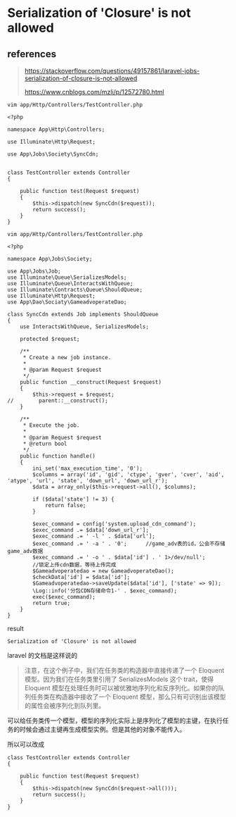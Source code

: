 # Serialization of 'Closure' is not allowed

## references

> https://stackoverflow.com/questions/49157861/laravel-jobs-serialization-of-closure-is-not-allowed
>
> https://www.cnblogs.com/mzli/p/12572780.html

```
vim app/Http/Controllers/TestController.php
```

```
<?php

namespace App\Http\Controllers;

use Illuminate\Http\Request;

use App\Jobs\Society\SyncCdn;


class TestController extends Controller
{

    public function test(Request $request)
    {
        $this->dispatch(new SyncCdn($request));
        return success();
    }
}

```

```
vim app/Http/Controllers/TestController.php
```

```
<?php

namespace App\Jobs\Society;

use App\Jobs\Job;
use Illuminate\Queue\SerializesModels;
use Illuminate\Queue\InteractsWithQueue;
use Illuminate\Contracts\Queue\ShouldQueue;
use Illuminate\Http\Request;
use App\Dao\Sociaty\GameadvoperateDao;

class SyncCdn extends Job implements ShouldQueue
{
    use InteractsWithQueue, SerializesModels;

    protected $request;

    /**
     * Create a new job instance.
     *
     * @param Request $request
     */
    public function __construct(Request $request)
    {
        $this->request = $request;
//        parent::__construct();
    }

    /**
     * Execute the job.
     *
     * @param Request $request
     * @return bool
     */
    public function handle()
    {
        ini_set('max_execution_time', '0');
        $columns = array('id', 'gid', 'ctype', 'gver', 'cver', 'aid', 'atype', 'url', 'state', 'down_url', 'down_url_r');
        $data = array_only($this->request->all(), $columns);

        if ($data['state'] != 3) {
            return false;
        }

        $exec_command = config('system.upload_cdn_command');
        $exec_command .= $data['down_url_r'];
        $exec_command .= ' -l ' . $data['url'];
        $exec_command .= ' -a ' . '0';      //game_adv表的id，公会不存储game_adv数据
        $exec_command .= ' -o ' . $data['id'] . ' 1>/dev/null';
        //锁定上传cdn数据，等待上传完成
        $Gameadvoperatedao = new GameadvoperateDao();
        $checkData['id'] = $data['id'];
        $Gameadvoperatedao->saveUpdate($data['id'], ['state' => 9]);
        \Log::info('分包CDN存储命令1-' . $exec_command);
        exec($exec_command);
        return true;
    }
}
```

result 

```
Serialization of 'Closure' is not allowed
```

laravel 的文档是这样说的

> 注意，在这个例子中，我们在任务类的构造器中直接传递了一个 Eloquent 模型。因为我们在任务类里引用了 SerializesModels 这个 trait，使得 Eloquent 模型在处理任务时可以被优雅地序列化和反序列化。如果你的队列任务类在构造器中接收了一个 Eloquent 模型，那么只有可识别出该模型的属性会被序列化到队列里。
>

可以给任务类传一个模型，模型的序列化实际上是序列化了模型的主键，在执行任务的时候会通过主键再生成模型实例。但是其他的对象不能传入。

所以可以改成

```
class TestController extends Controller
{

    public function test(Request $request)
    {
        $this->dispatch(new SyncCdn($request->all()));
        return success();
    }
}

```


